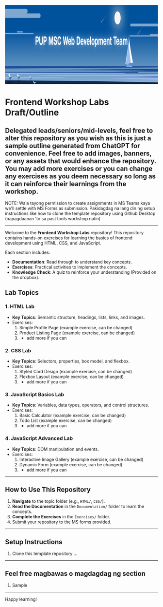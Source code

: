 <img src="Assets/banner.png" alt="Project Banner" width="100%" height="260">

# Frontend Workshop Labs Draft/Outline

## Delegated leads/seniors/mid-levels, feel free to alter this repository as you wish as this is just a sample outline generated from ChatGPT for convenience. Feel free to add images, banners, or any assets that would enhance the repository. You may add more exercises or you can change any exercises as you deem necessary so long as it can reinforce their learnings from the workshop.
NOTE: Wala tayong permission to create assignments in MS Teams kaya we'll settle with MS Forms as submission.
Pakidagdag na lang din ng setup instructions like how to clone the template repository using Github Desktop (napagdaanan 'to sa past tools workshop natin)

________________

Welcome to the **Frontend Workshop Labs** repository! This repository contains hands-on exercises for learning the basics of frontend development using HTML, CSS, and JavaScript.

Each section includes:
- **Documentation**: Read through to understand key concepts.
- **Exercises**: Practical activities to implement the concepts.
- **Knowledge Check**: A quiz to reinforce your understanding (Provided on the dropbox).

## Lab Topics

### 1. HTML Lab
- **Key Topics**: Semantic structure, headings, lists, links, and images.
- Exercises:
  1. Simple Profile Page (example exercise, can be changed)
  2. Product Listing Page (example exercise, can be changed)
  3. + add more if you can

### 2. CSS Lab
- **Key Topics**: Selectors, properties, box model, and flexbox.
- Exercises:
  1. Styled Card Design (example exercise, can be changed)
  2. Flexbox Layout (example exercise, can be changed)
  3. + add more if you can

### 3. JavaScript Basics Lab
- **Key Topics**: Variables, data types, operators, and control structures.
- Exercises:
  1. Basic Calculator (example exercise, can be changed)
  2. Todo List (example exercise, can be changed)
  3. + add more if you can

### 4. JavaScript Advanced Lab
- **Key Topics**: DOM manipulation and events.
- Exercises:
  1. Interactive Image Gallery (example exercise, can be changed)
  2. Dynamic Form (example exercise, can be changed)
  3. + add more if you can

---

## How to Use This Repository
1. **Navigate** to the topic folder (e.g., `HTML/`, `CSS/`).
2. **Read the Documentation** in the `Documentation/` folder to learn the concepts.
3. **Complete the Exercises** in the `Exercises/` folder.
4. Submit your repository to the MS forms provided.

---

## Setup Instructions
1. Clone this template repository ...

---


## Feel free magbawas o magdagdag ng section
1. Sample

---

Happy learning!


